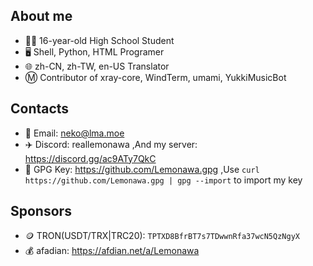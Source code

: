 ## About me
* 👨‍🎓 16-year-old High School Student
* 🖥️ Shell, Python, HTML Programer
* 🌐 zh-CN, zh-TW, en-US Translator
* Ⓜ️ Contributor of xray-core, WindTerm, umami, YukkiMusicBot
## Contacts
* 📧 Email: neko@lma.moe
* ✈️ Discord: reallemonawa ,And my server: https://discord.gg/ac9ATy7QkC
* 🔑 GPG Key: https://github.com/Lemonawa.gpg ,Use `curl https://github.com/Lemonawa.gpg | gpg --import` to import my key
## Sponsors
* 🪙 TRON(USDT/TRX|TRC20): `TPTXD8BfrBT7s7TDwwnRfa37wcN5QzNgyX`
* 💰 afadian: https://afdian.net/a/Lemonawa
